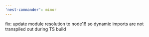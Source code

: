 ```yaml
---
'nest-commander': minor
---
```


fix: update module resolution to node16 so dynamic imports are not transpiled out during TS build
